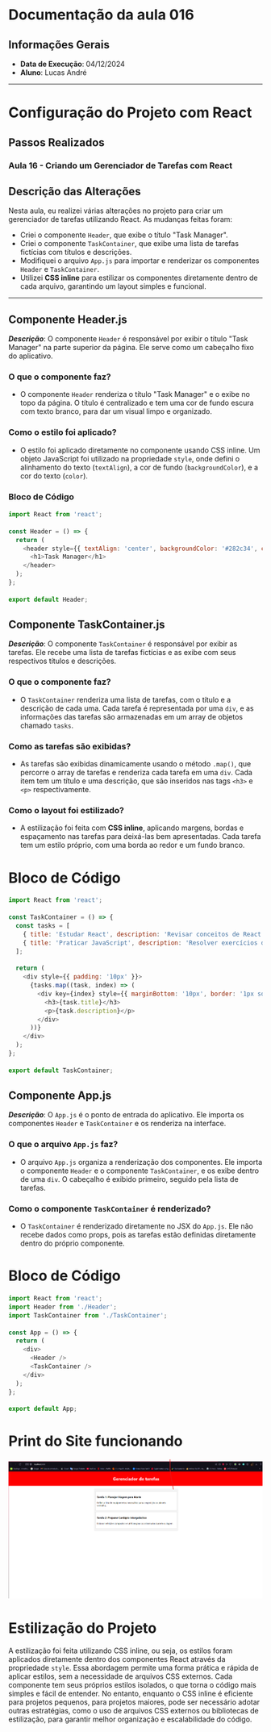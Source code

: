 # Documentação da aula 016

## Informações Gerais
- **Data de Execução**: 04/12/2024
- **Aluno**: Lucas André

---

# Configuração do Projeto com React

## Passos Realizados

### Aula 16 - Criando um Gerenciador de Tarefas com React

## Descrição das Alterações

Nesta aula, eu realizei várias alterações no projeto para criar um gerenciador de tarefas utilizando React. As mudanças feitas foram:

- Criei o componente `Header`, que exibe o título "Task Manager".
- Criei o componente `TaskContainer`, que exibe uma lista de tarefas fictícias com títulos e descrições.
- Modifiquei o arquivo `App.js` para importar e renderizar os componentes `Header` e `TaskContainer`.
- Utilizei **CSS inline** para estilizar os componentes diretamente dentro de cada arquivo, garantindo um layout simples e funcional.

---

## Componente Header.js

 ***Descrição***: O componente `Header` é responsável por exibir o título "Task Manager" na parte superior da página. Ele serve como um cabeçalho fixo do aplicativo.

### O que o componente faz?
- O componente `Header` renderiza o título "Task Manager" e o exibe no topo da página. O título é centralizado e tem uma cor de fundo escura com texto branco, para dar um visual limpo e organizado.

### Como o estilo foi aplicado?
- O estilo foi aplicado diretamente no componente usando CSS inline. Um objeto JavaScript foi utilizado na propriedade `style`, onde defini o alinhamento do texto (`textAlign`), a cor de fundo (`backgroundColor`), e a cor do texto (`color`).

### Bloco de Código

```javascript
import React from 'react';

const Header = () => {
  return (
    <header style={{ textAlign: 'center', backgroundColor: '#282c34', color: 'white', padding: '20px' }}>
      <h1>Task Manager</h1>
    </header>
  );
};

export default Header;
```

## Componente TaskContainer.js

***Descrição***: O componente `TaskContainer` é responsável por exibir as tarefas. Ele recebe uma lista de tarefas fictícias e as exibe com seus respectivos títulos e descrições.

### O que o componente faz?

- O `TaskContainer` renderiza uma lista de tarefas, com o título e a descrição de cada uma. Cada tarefa é representada por uma `div`, e as informações das tarefas são armazenadas em um array de objetos chamado `tasks`.

### Como as tarefas são exibidas?

- As tarefas são exibidas dinamicamente usando o método `.map()`, que percorre o array de tarefas e renderiza cada tarefa em uma `div`. Cada item tem um título e uma descrição, que são inseridos nas tags `<h3>` e `<p>` respectivamente.

### Como o layout foi estilizado?

- A estilização foi feita com **CSS inline**, aplicando margens, bordas e espaçamento nas tarefas para deixá-las bem apresentadas. Cada tarefa tem um estilo próprio, com uma borda ao redor e um fundo branco.

# Bloco de Código
```javascript
import React from 'react';

const TaskContainer = () => {
  const tasks = [
    { title: 'Estudar React', description: 'Revisar conceitos de React para a aula.' },
    { title: 'Praticar JavaScript', description: 'Resolver exercícios de JavaScript para reforçar o aprendizado.' }
  ];

  return (
    <div style={{ padding: '10px' }}>
      {tasks.map((task, index) => (
        <div key={index} style={{ marginBottom: '10px', border: '1px solid #ccc', padding: '10px' }}>
          <h3>{task.title}</h3>
          <p>{task.description}</p>
        </div>
      ))}
    </div>
  );
};

export default TaskContainer;
```

## Componente App.js
***Descrição***: O `App.js` é o ponto de entrada do aplicativo. Ele importa os componentes `Header` e `TaskContainer` e os renderiza na interface.

### O que o arquivo `App.js` faz?

- O arquivo `App.js` organiza a renderização dos componentes. Ele importa o componente `Header` e o componente `TaskContainer`, e os exibe dentro de uma `div`. O cabeçalho é exibido primeiro, seguido pela lista de tarefas.

### Como o componente `TaskContainer` é renderizado?

- O `TaskContainer` é renderizado diretamente no JSX do `App.js`. Ele não recebe dados como props, pois as tarefas estão definidas diretamente dentro do próprio componente.

# Bloco de Código
```javascript
import React from 'react';
import Header from './Header';
import TaskContainer from './TaskContainer';

const App = () => {
  return (
    <div>
      <Header />
      <TaskContainer />
    </div>
  );
};

export default App;
```

# Print do Site funcionando
![Print do site](public/site_funcionando.png)


# Estilização do Projeto
A estilização foi feita utilizando CSS inline, ou seja, os estilos foram aplicados diretamente dentro dos componentes React através da propriedade ``style``. Essa abordagem permite uma forma prática e rápida de aplicar estilos, sem a necessidade de arquivos CSS externos. Cada componente tem seus próprios estilos isolados, o que torna o código mais simples e fácil de entender. No entanto, enquanto o CSS inline é eficiente para projetos pequenos, para projetos maiores, pode ser necessário adotar outras estratégias, como o uso de arquivos CSS externos ou bibliotecas de estilização, para garantir melhor organização e escalabilidade do código.